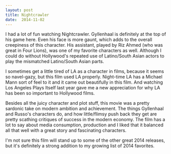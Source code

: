 ```yaml
---
layout: post
title: Nightcrawler 
date:  2014-11-02 
---
```

 I had a lot of fun watching Nightcrawler. Gyllenhaal is definitely at the top of his game here. Even his face is more gaunt, which adds to the overall creepiness of this character. His assistant, played by Riz Ahmed (who was great in Four Lions), was one of my favorite characters as well. Although I could do without Hollywood's repeated use of Latino/South Asian actors to play the mismatched Latino/South Asian parts.

I sometimes get a little tired of LA as a character in films, because it seems so navel-gazy, but this film used LA properly. Night-time LA has a Michael Mann sort of feel to it and it came out beautifully in this film. And watching Los Angeles Plays Itself last year gave me a new appreciation for why LA has been so important to Hollywood films.

Besides all the juicy character and plot stuff, this movie was a pretty sardonic take on modern ambition and achievement. The things Gyllenhaal and Russo's characters do, and how little/flimsy push back they get are pretty scathing critiques of success in the modern economy. The film has a lot to say about media consumption, production and I liked that it balanced all that well with a great story and fascinating characters.

I'm not sure this film will stand up to some of the other great 2014 releases, but it's definitely a strong addition to my growing list of 2014 favorites.


